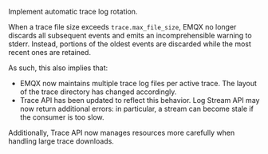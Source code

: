 Implement automatic trace log rotation.

When a trace file size exceeds `trace.max_file_size`, EMQX no longer discards all subsequent events and emits an incomprehensible warning to stderr. Instead, portions of the oldest events are discarded while the most recent ones are retained.

As such, this also implies that:
* EMQX now maintains multiple trace log files per active trace. The layout of the trace directory has changed accordingly.
* Trace API has been updated to reflect this behavior. Log Stream API may now return additional errors: in particular, a stream can become stale if the consumer is too slow.

Additionally, Trace API now manages resources more carefully when handling large trace downloads.
